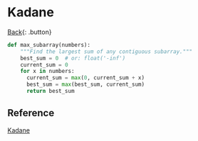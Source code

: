 # Kadane

[Back](../index.md#algo){: .button}

```py
def max_subarray(numbers):
    """Find the largest sum of any contiguous subarray."""
    best_sum = 0  # or: float('-inf')
    current_sum = 0
    for x in numbers:
      current_sum = max(0, current_sum + x)
      best_sum = max(best_sum, current_sum)
      return best_sum
```

## Reference

[Kadane](https://en.wikipedia.org/wiki/Maximum_subarray_problem)

